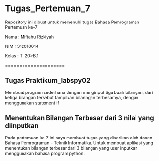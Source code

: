 # Tugas_Pertemuan_7

Repository ini dibuat untuk memenuhi tugas Bahasa Pemrograman Pertemuan ke-7

Nama : Miftahu Rizkiyah

NIM : 312010014

Kelas : TI.20>B.1

=====================

## Tugas Praktikum_labspy02 
Membuat program sederhana dengan menginput tiga buah bilangan, dari ketiga bilangan tersebut tampilkan bilanngan terbesarnya, dengan menggunakan statement if

## Menentukan Bilangan Terbesar dari 3 nilai yang diinputkan

Pada pertemuan ke-7 ini saya membuat tugas yang diberikan oleh dosen Bahasa Pemrograman - Teknik Informatika.
Untuk membuat aplikasi yang menentukan bilangan terbesar dari 3 bilangan yang user inputkan menggunakan bahasa program python.
<br>

